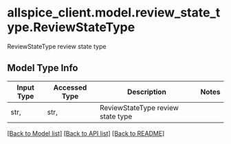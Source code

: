 # allspice_client.model.review_state_type.ReviewStateType

ReviewStateType review state type

## Model Type Info
Input Type | Accessed Type | Description | Notes
------------ | ------------- | ------------- | -------------
str,  | str,  | ReviewStateType review state type | 

[[Back to Model list]](../../README.md#documentation-for-models) [[Back to API list]](../../README.md#documentation-for-api-endpoints) [[Back to README]](../../README.md)

